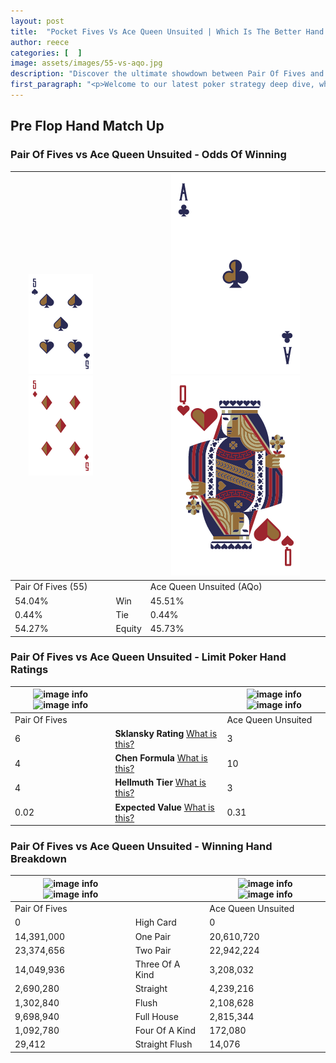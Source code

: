 ```yaml
---
layout: post
title:  "Pocket Fives Vs Ace Queen Unsuited | Which Is The Better Hand In Poker? A Complete Guide"
author: reece
categories: [  ]
image: assets/images/55-vs-aqo.jpg
description: "Discover the ultimate showdown between Pair Of Fives and Ace Queen Unsuited in poker! Uncover the odds, strategies, and scenarios where one hand triumphs over the other. Get ready to up your poker game with this thrilling analysis."
first_paragraph: "<p>Welcome to our latest poker strategy deep dive, where we're pitting two distinct hands against each other in a high-stakes showdown: Pair Of Fives vs Ace Queen Unsuited.</p><p>In the dynamic world of poker, every decision counts, and knowing which hand holds the upper hand is key to your success at the table.</p><p>In this article, we'll dissect these two hands, explore the scenarios where one dominates the other, and equip you with the knowledge to make strategic choices that can tip the odds in your favor.</p><p>Get ready to unravel the intriguing dynamics of these poker hands and elevate your game to new heights.</p>"
---
```




[comment]: # (sp0)

## Pre Flop Hand Match Up

<div class="table hand-ratings" markdown="1"> 



### Pair Of Fives vs Ace Queen Unsuited - Odds Of Winning


    
| ![image info](assets/images/hand1/5.png) ![image info](assets/images/hand1/5o.png) |  | ![image info](assets/images/hand2/A.png) ![image info](assets/images/hand2/qo.png) |
| -------- | -------- | -------- |
| Pair Of Fives (55) |  | Ace Queen Unsuited (AQo) |
| 54.04% | Win | 45.51% |
| 0.44% | Tie | 0.44% |
| 54.27% | Equity | 45.73% |




[comment]: # (sp1)



### Pair Of Fives vs Ace Queen Unsuited - Limit Poker Hand Ratings


    
| ![image info](https://www.riverpairs.com/assets/images/hand1/5.png) ![image info](https://www.riverpairs.com/assets/images/hand1/5o.png) |  | ![image info](https://www.riverpairs.com/assets/images/hand2/A.png) ![image info](https://www.riverpairs.com/assets/images/hand2/qo.png) |
| -------- | -------- | -------- |
| Pair Of Fives |  | Ace Queen Unsuited |
| 6 | **Sklansky Rating** [What is this?](/sklansky-rating-explained) | 3 |
| 4 | **Chen Formula** [What is this?](/chen-formula-explained) | 10 |
| 4 | **Hellmuth Tier** [What is this?](/Hellmuth-tier-explained) | 3 |
| 0.02 | **Expected Value** [What is this?](/expected-value-explained) | 0.31 |




[comment]: # (sp2)



### Pair Of Fives vs Ace Queen Unsuited - Winning Hand Breakdown


    
| ![image info](https://www.riverpairs.com/assets/images/hand1/5.png) ![image info](https://www.riverpairs.com/assets/images/hand1/5o.png) |  | ![image info](https://www.riverpairs.com/assets/images/hand2/A.png) ![image info](https://www.riverpairs.com/assets/images/hand2/qo.png) |
| -------- | -------- | -------- |
| Pair Of Fives |  | Ace Queen Unsuited |
| 0 | High Card | 0 |
| 14,391,000 | One Pair | 20,610,720 |
| 23,374,656 | Two Pair | 22,942,224 |
| 14,049,936 | Three Of A Kind | 3,208,032 |
| 2,690,280 | Straight | 4,239,216 |
| 1,302,840 | Flush | 2,108,628 |
| 9,698,940 | Full House | 2,815,344 |
| 1,092,780 | Four Of A Kind | 172,080 |
| 29,412 | Straight Flush | 14,076 |




[comment]: # (sp3)



</div>

[comment]: # (sp4)



[comment]: # (sp5)

